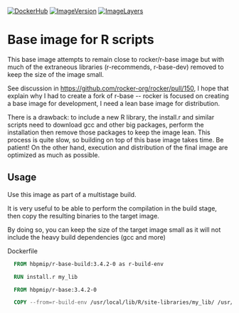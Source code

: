[![DockerHub](https://img.shields.io/badge/docker-hbpmip%r--base--build-008bb8.svg)](https://hub.docker.com/r/hbpmip/r-base-build/) [![ImageVersion](https://images.microbadger.com/badges/version/hbpmip/r-base-build.svg)](https://hub.docker.com/r/hbpmip/r-base-build/tags "hbpmip/r-base-build image tags") [![ImageLayers](https://images.microbadger.com/badges/image/hbpmip/r-base-build.svg)](https://microbadger.com/#/images/hbpmip/r-base-build "hbpmip/r-base-build on microbadger")

# Base image for R scripts

This base image attempts to remain close to rocker/r-base image but with much of the extraneous libraries (r-recommends, r-base-dev) removed to keep the size of the image small.

See discussion in https://github.com/rocker-org/rocker/pull/150, I hope that explain why I had to create a fork of r-base -- rocker is focused on creating a base image for development, I need a lean base image for distribution.

There is a drawback: to include a new R library, the install.r and similar scripts need to download gcc and other big packages, perform the installation then remove those packages to keep the image lean. This process is quite slow, so building on top of this base image takes time. Be patient! On the other hand, execution and distribution of the final image are optimized as much as possible.

## Usage

Use this image as part of a multistage build.

It is very useful to be able to perform the compilation in the build stage, then copy the resulting binaries to the target image.

By doing so, you can keep the size of the target image small as it will not include the heavy build dependencies (gcc and more)

Dockerfile
```dockerfile
  FROM hbpmip/r-base-build:3.4.2-0 as r-build-env

  RUN install.r my_lib

  FROM hbpmip/r-base:3.4.2-0

  COPY --from=r-build-env /usr/local/lib/R/site-libraries/my_lib/ /usr/local/lib/R/site-libraries/my_lib/

```
